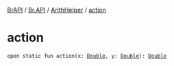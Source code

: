 [BrAPI](../../index.md) / [Br.API](../index.md) / [ArithHelper](index.md) / [action](./action.md)

# action

`open static fun action(x: `[`Double`](https://kotlinlang.org/api/latest/jvm/stdlib/kotlin/-double/index.html)`, y: `[`Double`](https://kotlinlang.org/api/latest/jvm/stdlib/kotlin/-double/index.html)`): `[`Double`](https://kotlinlang.org/api/latest/jvm/stdlib/kotlin/-double/index.html)